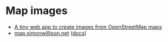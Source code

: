 # Map images

- [A tiny web app to create images from OpenStreetMap maps](https://simonwillison.net/2022/Jun/12/url-map/)
- [map.simonwillison.net](https://map.simonwillison.net/?q=split) ([docs](https://github.com/simonw/url-map))
